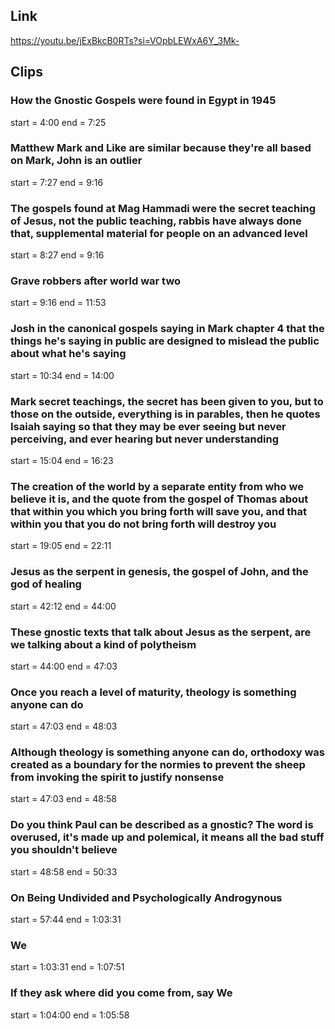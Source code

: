 ## Link
https://youtu.be/jExBkcB0RTs?si=VOpbLEWxA6Y_3Mk-

## Clips

### How the Gnostic Gospels were found in Egypt in 1945
start = 4:00
end = 7:25

### Matthew Mark and Like are similar because they're all based on Mark, John is an outlier
start = 7:27
end = 9:16

### The gospels found at Mag Hammadi were the secret teaching of Jesus, not the public teaching, rabbis have always done that, supplemental material for people on an advanced level
start = 8:27
end = 9:16

### Grave robbers after world war two
start = 9:16
end = 11:53

### Josh in the canonical gospels saying in Mark chapter 4 that the things he's saying in public are designed to mislead the public about what he's saying
start = 10:34
end = 14:00

### Mark secret teachings, the secret has been given to you, but to those on the outside, everything is in parables, then he quotes Isaiah saying so that they may be ever seeing but never perceiving, and ever hearing but never understanding
start = 15:04
end = 16:23

### The creation of the world by a separate entity from who we believe it is, and the quote from the gospel of Thomas about that within you which you bring forth will save you, and that within you that you do not bring forth will destroy you
start = 19:05
end = 22:11

### Jesus as the serpent in genesis, the gospel of John, and the god of healing
start = 42:12
end = 44:00

### These gnostic texts that talk about Jesus as the serpent, are we talking about a kind of polytheism
start = 44:00
end = 47:03

### Once you reach a level of maturity, theology is something anyone can do
start = 47:03
end = 48:03

### Although theology is something anyone can do, orthodoxy was created as a boundary for the normies to prevent the sheep from invoking the spirit to justify nonsense
start = 47:03
end = 48:58

### Do you think Paul can be described as a gnostic? The word is overused, it's made up and polemical, it means all the bad stuff you shouldn't believe
start = 48:58
end = 50:33

### On Being Undivided and Psychologically Androgynous 
start = 57:44
end = 1:03:31

### We
start = 1:03:31
end = 1:07:51

### If they ask where did you come from, say We
start = 1:04:00
end = 1:05:58

